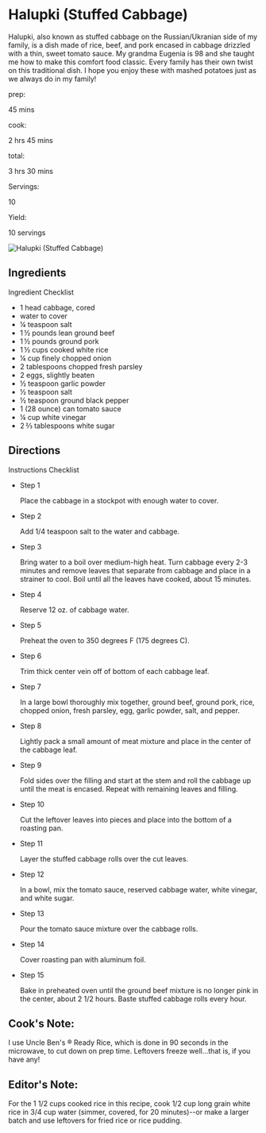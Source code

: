 # Halupki (Stuffed Cabbage)

Halupki, also known as stuffed cabbage on the Russian/Ukranian side of my family, is a dish made of rice, beef, and pork encased in cabbage drizzled with a thin, sweet tomato sauce. My grandma Eugenia is 98 and she taught me how to make this comfort food classic. Every family has their own twist on this traditional dish. I hope you enjoy these with mashed potatoes just as we always do in my family!

prep:

45 mins

cook:

2 hrs 45 mins

total:

3 hrs 30 mins

Servings:

10

Yield:

10 servings

![Halupki (Stuffed Cabbage)](https://imagesvc.meredithcorp.io/v3/mm/image?q=85&c=sc&poi=face&w=300&h=300&url=https%3A%2F%2Fimages.media-allrecipes.com%2Fuserphotos%2F8145780.jpg)

## Ingredients

Ingredient Checklist

-   1 head cabbage, cored
-   water to cover
-   ¼ teaspoon salt
-   1 ½ pounds lean ground beef
-   1 ½ pounds ground pork
-   1 ½ cups cooked white rice
-   ¼ cup finely chopped onion
-   2 tablespoons chopped fresh parsley
-   2 eggs, slightly beaten
-   ½ teaspoon garlic powder
-   ½ teaspoon salt
-   ½ teaspoon ground black pepper
-   1 (28 ounce) can tomato sauce
-   ¼ cup white vinegar
-   2 ⅔ tablespoons white sugar

## Directions

Instructions Checklist

-   Step 1
    
    Place the cabbage in a stockpot with enough water to cover.
    
-   Step 2
    
    Add 1/4 teaspoon salt to the water and cabbage.
    
-   Step 3
    
    Bring water to a boil over medium-high heat. Turn cabbage every 2-3 minutes and remove leaves that separate from cabbage and place in a strainer to cool. Boil until all the leaves have cooked, about 15 minutes.
    
-   Step 4
    
    Reserve 12 oz. of cabbage water.
    
-   Step 5
    
    Preheat the oven to 350 degrees F (175 degrees C).
    
-   Step 6
    
    Trim thick center vein off of bottom of each cabbage leaf.
    
-   Step 7
    
    In a large bowl thoroughly mix together, ground beef, ground pork, rice, chopped onion, fresh parsley, egg, garlic powder, salt, and pepper.
    
-   Step 8
    
    Lightly pack a small amount of meat mixture and place in the center of the cabbage leaf.
    
-   Step 9
    
    Fold sides over the filling and start at the stem and roll the cabbage up until the meat is encased. Repeat with remaining leaves and filling.
    
-   Step 10
    
    Cut the leftover leaves into pieces and place into the bottom of a roasting pan.
    
-   Step 11
    
    Layer the stuffed cabbage rolls over the cut leaves.
    
-   Step 12
    
    In a bowl, mix the tomato sauce, reserved cabbage water, white vinegar, and white sugar.
    
-   Step 13
    
    Pour the tomato sauce mixture over the cabbage rolls.
    
-   Step 14
    
    Cover roasting pan with aluminum foil.
    
-   Step 15
    
    Bake in preheated oven until the ground beef mixture is no longer pink in the center, about 2 1/2 hours. Baste stuffed cabbage rolls every hour.
    

## Cook's Note:

I use Uncle Ben's ® Ready Rice, which is done in 90 seconds in the microwave, to cut down on prep time. Leftovers freeze well…that is, if you have any!

## Editor's Note:

For the 1 1/2 cups cooked rice in this recipe, cook 1/2 cup long grain white rice in 3/4 cup water (simmer, covered, for 20 minutes)--or make a larger batch and use leftovers for fried rice or rice pudding.